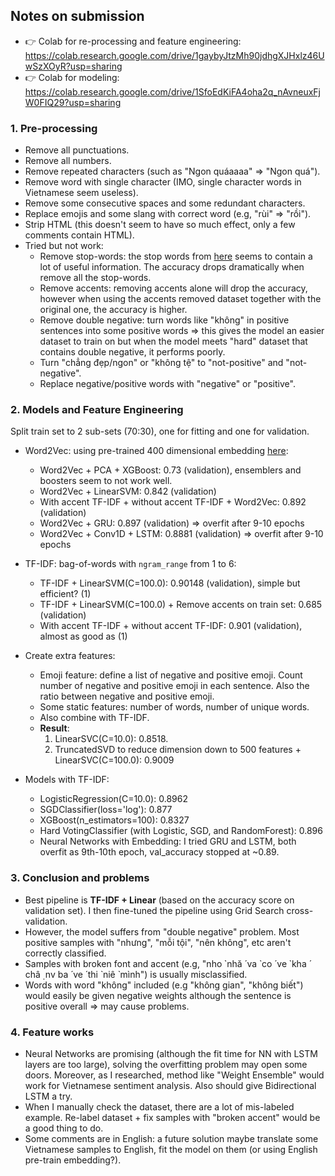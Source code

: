 ## Notes on submission

* :point_right: Colab for re-processing and feature engineering: https://colab.research.google.com/drive/1gaybyJtzMh90jdhgXJHxlz46UwSzXOyR?usp=sharing
* :point_right: Colab for modeling: https://colab.research.google.com/drive/1SfoEdKiFA4oha2q_nAvneuxFjW0FIQ29?usp=sharing

### 1. Pre-processing

* Remove all punctuations.
* Remove all numbers.
* Remove repeated characters (such as "Ngon quáaaaa" => "Ngon quá").
* Remove word with single character (IMO, single character words in Vietnamese seem useless).
* Remove some consecutive spaces and some redundant characters.
* Replace emojis and some slang with correct word (e.g, "rùi" => "rồi").
* Strip HTML (this doesn't seem to have so much effect, only a few comments contain HTML).
* Tried but not work:
    * Remove stop-words: the stop words from [here][stopwords] seems to contain a lot of useful information. The accuracy drops dramatically when remove all the stop-words.
    * Remove accents: removing accents alone will drop the accuracy, however when using the accents removed dataset together with the original one, the accuracy is higher.
    * Remove double negative: turn words like "không" in positive sentences into some positive words => this gives the model an easier dataset to train on but when the model meets "hard" dataset that contains double negative, it performs poorly.
    * Turn "chẳng đẹp/ngon" or "không tệ" to "not-positive" and "not-negative".
    * Replace negative/positive words with "negative" or "positive".

### 2. Models and Feature Engineering

Split train set to 2 sub-sets (70:30), one for fitting and one for validation.
* Word2Vec: using pre-trained 400 dimensional embedding [here][word2vec]:
    * Word2Vec + PCA + XGBoost: 0.73 (validation), ensemblers and boosters seem to not work well.
    * Word2Vec + LinearSVM: 0.842 (validation)
    * With accent TF-IDF + without accent TF-IDF + Word2Vec: 0.892 (validation)
    * Word2Vec + GRU: 0.897 (validation) => overfit after 9-10 epochs
    * Word2Vec + Conv1D + LSTM: 0.8881 (validation) => overfit after 9-10 epochs
    
* TF-IDF: bag-of-words with `ngram_range` from 1 to 6:
    * TF-IDF + LinearSVM(C=100.0): 0.90148 (validation), simple but efficient? (1)
    * TF-IDF + LinearSVM(C=100.0) + Remove accents on train set: 0.685 (validation)
    * With accent TF-IDF + without accent TF-IDF: 0.901 (validation), almost as good as (1)
    
* Create extra features:
    * Emoji feature: define a list of negative and positive emoji. Count number of negative and positive emoji in each sentence.
    Also the ratio between negative and positive emoji.
    * Some static features: number of words, number of unique words.
    * Also combine with TF-IDF.
    * **Result**: 
        1. LinearSVC(C=10.0): 0.8518.
        2. TruncatedSVD to reduce dimension down to 500 features + LinearSVC(C=100.0): 0.9009
        
* Models with TF-IDF:
    * LogisticRegression(C=10.0): 0.8962
    * SGDClassifier(loss='log'): 0.877
    * XGBoost(n_estimators=100): 0.8327
    * Hard VotingClassifier (with Logistic, SGD, and RandomForest): 0.896
    * Neural Networks with Embedding: I tried GRU and LSTM, both overfit as 9th-10th epoch, val_accuracy stopped at ~0.89.
 
### 3. Conclusion and problems 
* Best pipeline is **TF-IDF + Linear** (based on the accuracy score on validation set). I then fine-tuned the pipeline using Grid Search cross-validation. 
* However, the model suffers from "double negative" problem. 
Most positive samples with "nhưng", "mỗi tội", "nên không", etc aren't correctly classified.
* Samples with broken font and accent (e.g, "nho ̉ nhă ́ va ̀ co ́ ve ̉ kha ́ châ ̣ nv ba ́ ve ́ thi ̀ niê ̀ mình") is usually misclassified.
* Words with word "không" included (e.g "không gian", "không biết") would easily be given negative weights although the sentence is positive overall => may cause problems.

### 4. Feature works
* Neural Networks are promising (although the fit time for NN with LSTM layers are too large), solving the overfitting problem may open some doors. 
Moreover, as I researched, method like "Weight Ensemble" would work for Vietnamese sentiment analysis. Also should give Bidirectional LSTM a try.
* When I manually check the dataset, there are a lot of mis-labeled example. Re-label dataset + fix samples with "broken accent" would be a good thing to do.
* Some comments are in English: a future solution maybe translate some Vietnamese samples to English, fit the model on them (or using English pre-train embedding?).


[stopwords]: https://github.com/stopwords/vietnamese-stopwords/blob/master/vietnamese-stopwords.txt
[word2vec]: https://github.com/sonvx/word2vecVN